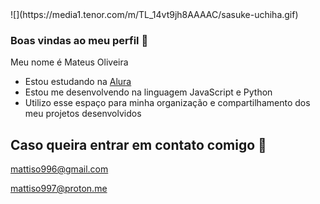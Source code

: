 <div style="gif-align: center;" markdown="2">![](https://media1.tenor.com/m/TL_14vt9jh8AAAAC/sasuke-uchiha.gif) 
</div>

### Boas vindas ao meu perfil 💙

Meu nome é Mateus Oliveira

- Estou estudando na [Alura](https://www.alura.com.br/)
- Estou me desenvolvendo na linguagem JavaScript e Python
- Utilizo esse espaço para minha organização e compartilhamento dos meu projetos desenvolvidos

## Caso queira entrar em contato comigo 💌

mattiso996@gmail.com

mattiso997@proton.me
